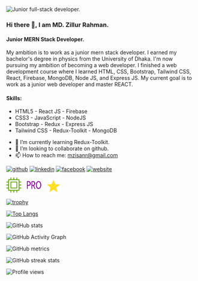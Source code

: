 ![Junior full-stack developer.](https://media-exp1.licdn.com/dms/image/C4D16AQHN8oOXIAAzHg/profile-displaybackgroundimage-shrink_350_1400/0/1654709162111?e=1668038400&v=beta&t=zmpsv5oMBuCi7Y2ki6ff5UdOF3lk8TgdvjuUGT0ByuM)

### Hi there 👋, I am MD. Zillur Rahman.
#### Junior MERN Stack Developer.


My ambition is to work as a junior mern stack developer. I earned my bachelor's degree in physics from the University of Dhaka. I'm now pursuing my ambition of becoming a web developer. I finished a web development course where I learned HTML, CSS, Bootstrap, Tailwind CSS, React, Firebase, MongoDB, Node JS, and Express JS. My current goal is to work as a junior web developer and master REACT.

#### Skills:
- HTML5              - React JS              - Firebase 
- CSS3               - JavaScript            - NodeJS
- Bootstrap          - Redux                 - Express JS
- Tailwind CSS       - Redux-Toolkit         - MongoDB

<!-- Skills:  / CSS3 / Bootstrap / Tailwind CSS / REACT JS / JS / Redux / Redux-toolkit / Firebase / NodeJS / Express JS / MongoDB -->

- 🌱 I’m currently learning Redux-Toolkit. 
- 👯 I’m looking to collaborate on github. 
- 📫 How to reach me: mzisanr@gmail.com 


[<img src='https://cdn.jsdelivr.net/npm/simple-icons@3.0.1/icons/github.svg' alt='github' height='40'>](https://github.com/MdZillurRahman)  [<img src='https://cdn.jsdelivr.net/npm/simple-icons@3.0.1/icons/linkedin.svg' alt='linkedin' height='40'>](https://www.linkedin.com/in/md-zillur-rahman-2042291ab/)  [<img src='https://cdn.jsdelivr.net/npm/simple-icons@3.0.1/icons/facebook.svg' alt='facebook' height='40'>](https://www.facebook.com/profile.php?id=100010465036529)  [<img src='https://cdn.jsdelivr.net/npm/simple-icons@3.0.1/icons/icloud.svg' alt='website' height='40'>](https://zillurportfolio.netlify.app/)  

<a href='https://docs.github.com/en/developers'><img src='https://raw.githubusercontent.com/acervenky/animated-github-badges/master/assets/devbadge.gif' width='40' height='40'></a> <a href='https://github.com/pricing'><img src='https://raw.githubusercontent.com/acervenky/animated-github-badges/master/assets/pro.gif' width='40' height='40'></a> <a href='https://stars.github.com/'><img src='https://raw.githubusercontent.com/acervenky/animated-github-badges/master/assets/starbadge.gif' width='35' height='35'></a> 

[![trophy](https://github-profile-trophy.vercel.app/?username=MdZillurRahman)](https://github.com/ryo-ma/github-profile-trophy)

[![Top Langs](https://github-readme-stats.vercel.app/api/top-langs/?username=MdZillurRahman&layout=compact)](https://github.com/anuraghazra/github-readme-stats)

<!-- [![Top Langs](https://github-readme-stats.vercel.app/api/top-langs/?username=)](https://github.com/anuraghazra/github-readme-stats) -->

![GitHub stats](https://github-readme-stats.vercel.app/api?username=MdZillurRahman&show_icons=true&theme=radical)

<!-- ![GitHub stats](https://github-readme-stats.vercel.app/api?username=&show_icons=true)   -->

![GitHub Activity Graph](https://activity-graph.herokuapp.com/graph?username=MdZillurRahman)  

![GitHub metrics](https://metrics.lecoq.io/MdZillurRahman)  

![GitHub streak stats](https://github-readme-streak-stats.herokuapp.com/?user=MdZillurRahman)  

![Profile views](https://gpvc.arturio.dev/MdZillurRahman)  

